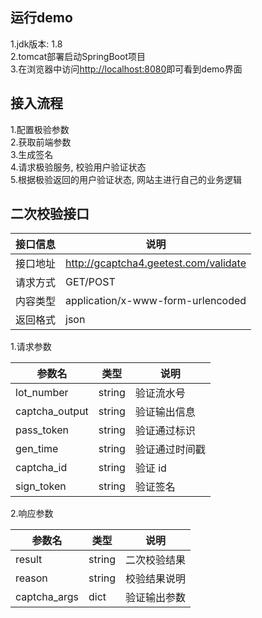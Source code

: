 ## 运行demo
1.jdk版本: 1.8  
2.tomcat部署启动SpringBoot项目  
3.在浏览器中访问<http://localhost:8080>即可看到demo界面  

## 接入流程
1.配置极验参数  
2.获取前端参数  
3.生成签名  
4.请求极验服务, 校验用户验证状态  
5.根据极验返回的用户验证状态, 网站主进行自己的业务逻辑  

## 二次校验接口
|接口信息|说明|
|---|---|
|接口地址|<http://gcaptcha4.geetest.com/validate>|
|请求方式|GET/POST|
|内容类型|application/x-www-form-urlencoded|
|返回格式|json|

1.请求参数

|参数名|类型|说明|
|---|---|---|
|lot_number|string|验证流水号|
|captcha_output|string|验证输出信息|
|pass_token|string|验证通过标识|
|gen_time|string|验证通过时间戳|
|captcha_id|string|验证 id|
|sign_token|string|验证签名|

2.响应参数

|参数名|类型|说明|
|---|---|---|
|result|string|二次校验结果|
|reason|string|校验结果说明|
|captcha_args|dict|验证输出参数|